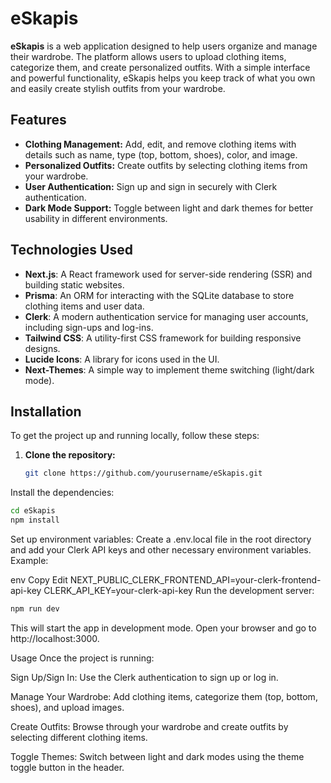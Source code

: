 
# eSkapis

**eSkapis** is a web application designed to help users organize and manage their wardrobe. The platform allows users to upload clothing items, categorize them, and create personalized outfits. With a simple interface and powerful functionality, eSkapis helps you keep track of what you own and easily create stylish outfits from your wardrobe.

## Features

- **Clothing Management:** Add, edit, and remove clothing items with details such as name, type (top, bottom, shoes), color, and image.
- **Personalized Outfits:** Create outfits by selecting clothing items from your wardrobe.
- **User Authentication:** Sign up and sign in securely with Clerk authentication.
- **Dark Mode Support:** Toggle between light and dark themes for better usability in different environments.

## Technologies Used

- **Next.js**: A React framework used for server-side rendering (SSR) and building static websites.
- **Prisma**: An ORM for interacting with the SQLite database to store clothing items and user data.
- **Clerk**: A modern authentication service for managing user accounts, including sign-ups and log-ins.
- **Tailwind CSS**: A utility-first CSS framework for building responsive designs.
- **Lucide Icons**: A library for icons used in the UI.
- **Next-Themes**: A simple way to implement theme switching (light/dark mode).

## Installation

To get the project up and running locally, follow these steps:

1. **Clone the repository:**
   ```bash
   git clone https://github.com/yourusername/eSkapis.git
   ```

Install the dependencies:

```bash
cd eSkapis
npm install
```
Set up environment variables:
Create a .env.local file in the root directory and add your Clerk API keys and other necessary environment variables. Example:

env
Copy
Edit
NEXT_PUBLIC_CLERK_FRONTEND_API=your-clerk-frontend-api-key
CLERK_API_KEY=your-clerk-api-key
Run the development server:

```bash
npm run dev
```
This will start the app in development mode. Open your browser and go to http://localhost:3000.

Usage
Once the project is running:

Sign Up/Sign In:
Use the Clerk authentication to sign up or log in.

Manage Your Wardrobe:
Add clothing items, categorize them (top, bottom, shoes), and upload images.

Create Outfits:
Browse through your wardrobe and create outfits by selecting different clothing items.

Toggle Themes:
Switch between light and dark modes using the theme toggle button in the header.
